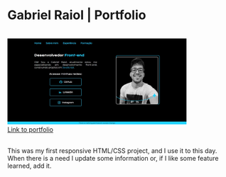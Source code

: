<h1>Gabriel Raiol | Portfolio</h1>
<br/>
<img src="assets/portfolio.jpg" alt="portfolio_gabriel_raiol" width= 80%>
</br>
<a href="https://raiol.vercel.app/" target="_blank">Link to portfolio</a>
</br>
</br>
<p>This was my first responsive HTML/CSS project, and I use it to this day. When there is a need I update some information or, if I like some feature learned, add it.</p>
